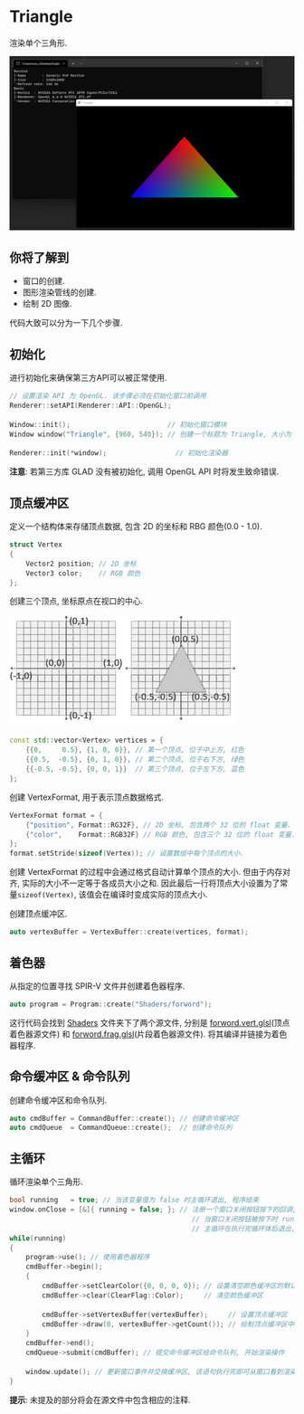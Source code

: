 ﻿# Triangle

渲染单个三角形.  

<p align="center"><img src="Assets/screenshot.png"/></p>

## 你将了解到

- 窗口的创建.
- 图形渲染管线的创建.
- 绘制 2D 图像.

代码大致可以分为一下几个步骤.  

## 初始化

进行初始化来确保第三方API可以被正常使用.  

```cpp
// 设置渲染 API 为 OpenGL. 该步骤必须在初始化窗口前调用
Renderer::setAPI(Renderer::API::OpenGL);

Window::init();                        // 初始化窗口模块
Window window("Triangle", {960, 540}); // 创建一个标题为 Triangle, 大小为 960x540 像素的窗口

Renderer::init(*window);                 // 初始化渲染器
```

**注意**: 若第三方库 GLAD 没有被初始化, 调用 OpenGL API 时将发生致命错误.  

## 顶点缓冲区

定义一个结构体来存储顶点数据, 包含 2D 的坐标和 RBG 颜色(0.0 - 1.0).  

```cpp
struct Vertex
{
    Vector2 position; // 2D 坐标
    Vector3 color;    // RGB 颜色
};
```

创建三个顶点, 坐标原点在视口的中心.  

![坐标系](Assets/coordinates.png)  

```cpp
const std::vector<Vertex> vertices = {
    {{0,     0.5}, {1, 0, 0}}, // 第一个顶点, 位于中上方, 红色
    {{0.5,  -0.5}, {0, 1, 0}}, // 第二个顶点, 位于右下方, 绿色
    {{-0.5, -0.5}, {0, 0, 1}}  // 第三个顶点, 位于左下方, 蓝色
};
```

创建 VertexFormat, 用于表示顶点数据格式.  

```cpp
VertexFormat format = {
    {"position", Format::RG32F}, // 2D 坐标, 包含两个 32 位的 float 变量.
    {"color",    Format::RGB32F} // RGB 颜色, 包含三个 32 位的 float 变量.
};
format.setStride(sizeof(Vertex)); // 设置数组中每个顶点的大小.
```

创建 VertexFormat 的过程中会通过格式自动计算单个顶点的大小. 但由于内存对齐, 实际的大小不一定等于各成员大小之和.
因此最后一行将顶点大小设置为了常量`sizeof(Vertex)`, 该值会在编译时变成实际的顶点大小.  

创建顶点缓冲区.  

```cpp
auto vertexBuffer = VertexBuffer::create(vertices, format);
```

## 着色器

从指定的位置寻找 SPIR-V 文件并创建着色器程序.  

```cpp
auto program = Program::create("Shaders/forword");
```

这行代码会找到 [Shaders](Shaders) 文件夹下了两个源文件, 分别是 [forword.vert.glsl](Shaders/forword.vert.glsl)(顶点着色器源文件) 和 [forword.frag.glsl](Shaders/forword.frag.glsl)(片段着色器源文件). 将其编译并链接为着色器程序.  

## 命令缓冲区 & 命令队列

创建命令缓冲区和命令队列.  

```cpp
auto cmdBuffer = CommandBuffer::create(); // 创建命令缓冲区
auto cmdQueue  = CommandQueue::create();  // 创建命令队列
```

## 主循环

循环渲染单个三角形.  

```cpp
bool running   = true; // 当该变量值为 false 时主循环退出, 程序结束
window.onClose = [&]{ running = false; }; // 注册一个窗口关闭按钮按下的回调,
                                             // 当窗口关闭按钮被按下时 running 的值变为 false,
                                             // 主循环在执行完循环体后退出, 程序结束
while(running)
{
    program->use(); // 使用着色器程序
    cmdBuffer->begin();
    {
        cmdBuffer->setClearColor({0, 0, 0, 0}); // 设置清空颜色缓冲区的默认值为黑色
        cmdBuffer->clear(ClearFlag::Color);     // 清空颜色缓冲区

        cmdBuffer->setVertexBuffer(vertexBuffer);     // 设置顶点缓冲区
        cmdBuffer->draw(0, vertexBuffer->getCount()); // 绘制顶点缓冲区中的全部数据
    }
    cmdBuffer->end();
    cmdQueue->submit(cmdBuffer); // 提交命令缓冲区给命令队列, 开始渲染操作

    window.update(); // 更新窗口事件并交换缓冲区, 该语句执行完即可从窗口看到渲染结果
}
```

**提示**: 未提及的部分将会在源文件中包含相应的注释.  
